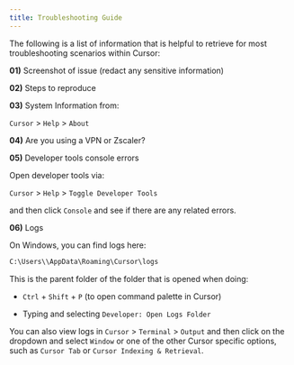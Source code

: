 ```yaml
---
title: Troubleshooting Guide
---
```


The following is a list of information that is helpful to retrieve for most troubleshooting scenarios within Cursor:

**01)**  Screenshot of issue (redact any sensitive information)  

**02)**  Steps to reproduce 

**03)**  System Information from:  

`Cursor` > `Help` > `About` 

**04)**  Are you using a VPN or Zscaler?  

**05)**  Developer tools console errors 

Open developer tools via:

`Cursor` > `Help` > `Toggle Developer Tools`

and then click `Console` and see if there are any related errors.

**06)**  Logs

On Windows, you can find logs here:  

```txt
C:\Users\\AppData\Roaming\Cursor\logs
```

This is the parent folder of the folder that is opened when doing:

 - `Ctrl` + `Shift` + `P` (to open command palette in Cursor) 
 
 - Typing and selecting `Developer: Open Logs Folder` 
 
You can also view logs in `Cursor` > `Terminal` > `Output` and then click on the dropdown and select `Window` or one of the other Cursor specific options, such as  `Cursor Tab` or `Cursor Indexing & Retrieval`.   
